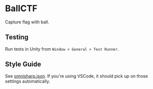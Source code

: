 # BallCTF

Capture flag with ball.

## Testing

Run tests in Unity from `Window > General > Test Runner`.

## Style Guide

See [omnisharp.json](omnisharp.json).
If you're using VSCode, it should pick up on those settings automatically.
